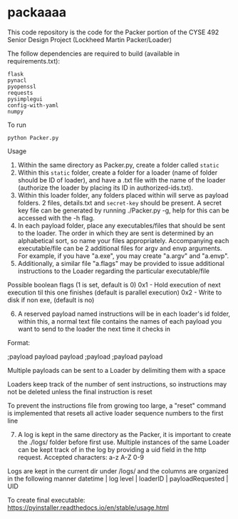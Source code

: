 # packaaaa

This code repository is the code for the Packer portion of the CYSE 492 Senior Design Project (Lockheed Martin Packer/Loader)

The follow dependencies are required to build (available in requirements.txt):
```
flask 
pynacl 
pyopenssl 
requests
pysimplegui
config-with-yaml
numpy
```

To run
```
python Packer.py
```

Usage

1. Within the same directory as Packer.py, create a folder called `static`
2. Within this `static` folder, create a folder for a loader (name of folder should be ID of loader), and have a .txt file with the name of the loader (authorize the loader by placing its ID in authorized-ids.txt). 
3. Within this loader folder, any folders placed within will serve as payload folders. 2 files, details.txt and `secret-key` should be present. A secret key file can be generated by running ./Packer.py -g, help for this can be accessed with the -h flag.
4. In each payload folder, place any executables/files that should be sent to the loader. The order in which they are sent is determined by an alphabetical sort, so name your files appropriately. Accompanying each executable/file can be 2 additional files for argv and envp arguments. For example, if you have "a.exe", you may create "a.argv" and "a.envp".
5. Additionally, a similar file "a.flags" may be provided to issue additional instructions to the Loader regarding the particular executable/file

Possible boolean flags (1 is set, default is 0)
    0x1 - Hold execution of next execution til this one finishes (default is parallel execution)
    0x2 - Write to disk if non exe, (default is no)

6. A reserved payload named instructions will be in each loader's id folder, within this, a normal text file contains the names of each payload you want to send to the loader the next time it checks in

Format:

;payload payload payload
;payload
;payload payload

Multiple payloads can be sent to a Loader by delimiting them with a space

Loaders keep track of the number of sent instructions, so instructions may not be deleted unless the final instruction is reset

To prevent the instructions file from growing too large, a "reset" command is implemented that resets all active loader sequence numbers to the first line

7. A log is kept in the same directory as the Packer, it is important to create the ./logs/ folder before first use. Multiple instances of the same Loader can be kept track of in the log by providing a uid field in the http request. Accepted characters: a-z A-Z 0-9

Logs are kept in the current dir under /logs/ and the columns are organized in the following manner
datetime | log level | loaderID | payloadRequested | UID 

To create final executable: https://pyinstaller.readthedocs.io/en/stable/usage.html
